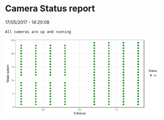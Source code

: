 Camera Status report
================
17/05/2017 - 14:20:08

    All cameras are up and running

![](camreport_files/figure-markdown_github/unnamed-chunk-2-1.png)
